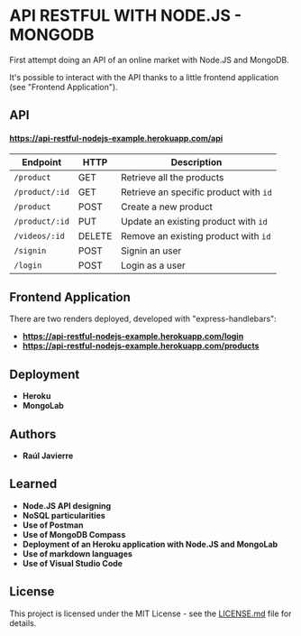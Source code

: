 # API RESTFUL WITH NODE.JS - MONGODB

First attempt doing an API of an online market with Node.JS and MongoDB.

It's possible to interact with the API thanks to a little frontend application (see "Frontend Application").

## API
#### https://api-restful-nodejs-example.herokuapp.com/api

| Endpoint | HTTP | Description |
| --- | --- | ---|
| `/product` | GET | Retrieve all the products |
| `/product/:id` | GET | Retrieve an specific product with `id`
| `/product` | POST | Create a new product |
| `/product/:id` | PUT | Update an existing product with `id`|
| `/videos/:id` | DELETE | Remove an existing product with `id`|
| `/signin` | POST | Signin an user |
| `/login` | POST | Login as a user  |

## Frontend Application
There are two renders deployed, developed with "express-handlebars":

* **https://api-restful-nodejs-example.herokuapp.com/login**
* **https://api-restful-nodejs-example.herokuapp.com/products**

## Deployment

* **Heroku**
* **MongoLab**

## Authors

* **Raúl Javierre**

## Learned

* **Node.JS API designing**
* **NoSQL particularities**
* **Use of Postman**
* **Use of MongoDB Compass**
* **Deployment of an Heroku application with Node.JS and MongoLab**
* **Use of markdown languages**
* **Use of Visual Studio Code**

## License

This project is licensed under the MIT License - see the [LICENSE.md](LICENSE.md) file for details.
